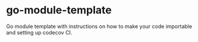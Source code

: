 # go-module-template
Go module template with instructions on how to make your code importable and setting up codecov CI.
